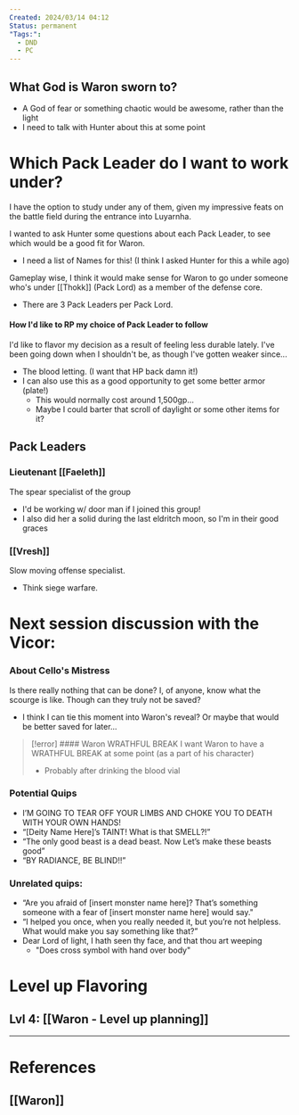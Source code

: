 ```yaml
---
Created: 2024/03/14 04:12
Status: permanent
"Tags:":
  - DND
  - PC
---
```

## What God is Waron sworn to?
- A God of fear or something chaotic would be awesome, rather than the light
- I need to talk with Hunter about this at some point

# Which Pack Leader do I want to work under?
I have the option to study under any of them, given my impressive feats on the battle field during the entrance into Luyarnha.

I wanted to ask Hunter some questions about each Pack Leader, to see which would be a good fit for Waron.
- I need a list of Names for this! (I think I asked Hunter for this a while ago)

Gameplay wise, I think it would make sense for Waron to go under someone who's under [[Thokk]] (Pack Lord) as a member of the defense core.
- There are 3 Pack Leaders per Pack Lord.

#### How I'd like to RP my choice of Pack Leader to follow
I'd like to flavor my decision as a result of feeling less durable lately.
I've been going down when I shouldn't be, as though I've gotten weaker since...
- The blood letting. (I want that HP back damn it!)
- I can also use this as a good opportunity to get some better armor (plate!)
	- This would normally cost around 1,500gp...
	- Maybe I could barter that scroll of daylight or some other items for it?
## Pack Leaders
### Lieutenant [[Faeleth]]
The spear specialist of the group
- I'd be working w/ door man if I joined this group!
- I also did her a solid during the last eldritch moon, so I'm in their good graces
### [[Vresh]]
Slow moving offense specialist.
- Think siege warfare.


# Next session discussion with the Vicor:
### About Cello's Mistress
Is there really nothing that can be done? I, of anyone, know what the scourge is like. Though can they truly not be saved?
- I think I can tie this moment into Waron's reveal? Or maybe that would be better saved for later...


> [!error]  #### Waron WRATHFUL BREAK
> I want Waron to have a WRATHFUL BREAK at some point (as a part of his character)
> - Probably after drinking the blood vial

### Potential Quips

- I’M GOING TO TEAR OFF YOUR LIMBS AND CHOKE YOU TO DEATH WITH YOUR OWN HANDS!
- “[Deity Name Here]’s TAINT! What is that SMELL?!”
- “The only good beast is a dead beast. Now Let’s make these beasts good”
- “BY RADIANCE, BE BLIND!!”
### Unrelated quips:
- “Are you afraid of [insert monster name here]? That’s something someone with a fear of [insert monster name here] would say."
- “I helped you once, when you really needed it, but you’re not helpless. What would make you say something like that?”
- Dear Lord of light, I hath seen thy face, and that thou art weeping
	- "Does cross symbol with hand over body"
# Level up Flavoring
## Lvl 4: [[Waron - Level up planning]]


---
# References
## [[Waron]]